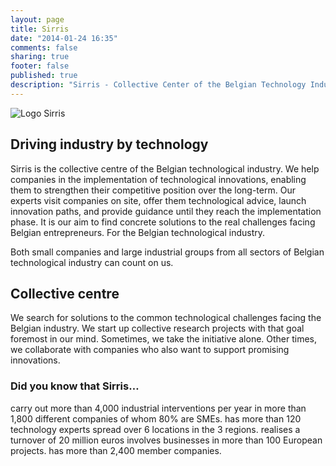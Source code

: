 ```yaml
---
layout: page
title: Sirris
date: "2014-01-24 16:35"
comments: false
sharing: true
footer: false
published: true
description: "Sirris - Collective Center of the Belgian Technology Industry"
---
```


![Logo Sirris](/source/partners/SIRRIS_logo_baseline_RGB_600x202.png)

## Driving industry by technology
Sirris is the collective centre of the Belgian technological industry. We help companies in the implementation of technological innovations, enabling them to strengthen their competitive position over the long-term. Our experts visit companies on site, offer them technological advice, launch innovation paths, and provide guidance until they reach the implementation phase. It is our aim to find concrete solutions to the real challenges facing Belgian entrepreneurs.
For the Belgian technological industry.

Both small companies and large industrial groups from all sectors of Belgian technological industry can count on us.

## Collective centre
We search for solutions to the common technological challenges facing the Belgian industry. We start up collective research projects with that goal foremost in our mind. Sometimes, we take the initiative alone. Other times, we collaborate with companies who also want to support promising innovations.
### Did you know that Sirris…

carry out more than 4,000 industrial interventions per year in more than 1,800 different companies of whom 80% are SMEs.
has more than 120 technology experts spread over 6 locations in the 3 regions.
realises a turnover of 20 million euros
involves businesses in more than 100 European projects.
has more than 2,400 member companies.